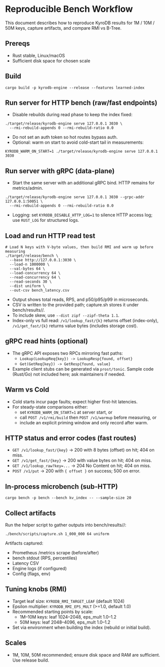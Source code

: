 # Reproducible Bench Workflow

This document describes how to reproduce KyroDB results for 1M / 10M / 50M keys, capture artifacts, and compare RMI vs B-Tree.

## Prereqs
- Rust stable, Linux/macOS
- Sufficient disk space for chosen scale

## Build
```
cargo build -p kyrodb-engine --release --features learned-index
```

## Run server for HTTP bench (raw/fast endpoints)
- Disable rebuilds during read phase to keep the index fixed:
```
./target/release/kyrodb-engine serve 127.0.0.1 3030 \
  --rmi-rebuild-appends 0 --rmi-rebuild-ratio 0.0
```
- Do not set an auth token so hot routes bypass auth.
- Optional: warm on start to avoid cold-start tail in measurements:
```
KYRODB_WARM_ON_START=1 ./target/release/kyrodb-engine serve 127.0.0.1 3030
```

## Run server with gRPC (data-plane)
- Start the same server with an additional gRPC bind. HTTP remains for metrics/admin.
```
./target/release/kyrodb-engine serve 127.0.0.1 3030 --grpc-addr 127.0.0.1:50051 \
  --rmi-rebuild-appends 0 --rmi-rebuild-ratio 0.0
```
- Logging: set `KYRODB_DISABLE_HTTP_LOG=1` to silence HTTP access log; use `RUST_LOG` for structured logs.

## Load and run HTTP read test
```
# Load N keys with V-byte values, then build RMI and warm up before measuring
./target/release/bench \
  --base http://127.0.0.1:3030 \
  --load-n 1000000 \
  --val-bytes 64 \
  --load-concurrency 64 \
  --read-concurrency 64 \
  --read-seconds 30 \
  --dist uniform \
  --out-csv bench_latency.csv
```
- Output shows total reads, RPS, and p50/p95/p99 in microseconds.
- CSV is written to the provided path; capture.sh stores it under bench/results/<commit>/.
- To include skew, use `--dist zipf --zipf-theta 1.1`.
- Index-only vs full read: `/v1/lookup_fast/{k}` returns offset (index-only), `/v1/get_fast/{k}` returns value bytes (includes storage cost).

## gRPC read hints (optional)
- The gRPC API exposes two RPCs mirroring fast paths:
  - `Lookup(LookupReq{key}) -> LookupResp{found, offset}`
  - `Get(GetReq{key}) -> GetResp{found, value}`
- Example client stubs can be generated via `prost/tonic`. Sample code (Rust/Go) not included here; ask maintainers if needed.

## Warm vs Cold
- Cold starts incur page faults; expect higher first-hit latencies.
- For steady-state comparisons either:
  - set `KYRODB_WARM_ON_START=1` at server start, or
  - call `POST /v1/rmi/build` then `POST /v1/warmup` before measuring, or
  - include an explicit priming window and only record after warm.

## HTTP status and error codes (fast routes)
- `GET /v1/lookup_fast/{key}` → 200 with 8 bytes (offset) on hit; 404 on miss.
- `GET /v1/get_fast/{key}` → 200 with value bytes on hit; 404 on miss.
- `GET /v1/lookup_raw?key=...` → 204 No Content on hit; 404 on miss.
- `POST /v1/put` → 200 with `{ offset }` on success; 500 on error.

## In-process microbench (sub-HTTP)
```
cargo bench -p bench --bench kv_index -- --sample-size 20
```

## Collect artifacts
Run the helper script to gather outputs into bench/results/<commit>/:
```
./bench/scripts/capture.sh 1_000_000 64 uniform
```
Artifacts captured:
- Prometheus /metrics scrape (before/after)
- bench stdout (RPS, percentiles)
- Latency CSV
- Engine logs (if configured)
- Config (flags, env)

## Tuning knobs (RMI)
- Target leaf size: `KYRODB_RMI_TARGET_LEAF` (default 1024)
- Epsilon multiplier: `KYRODB_RMI_EPS_MULT` (>=1.0, default 1.0)
- Recommended starting points by scale:
  - 1M–10M keys: leaf 1024–2048, eps_mult 1.0–1.2
  - 50M keys: leaf 2048–4096, eps_mult 1.0–1.2
- Set via environment when building the index (rebuild or initial build).

## Scales
- 1M, 10M, 50M recommended; ensure disk space and RAM are sufficient. Use release build.
